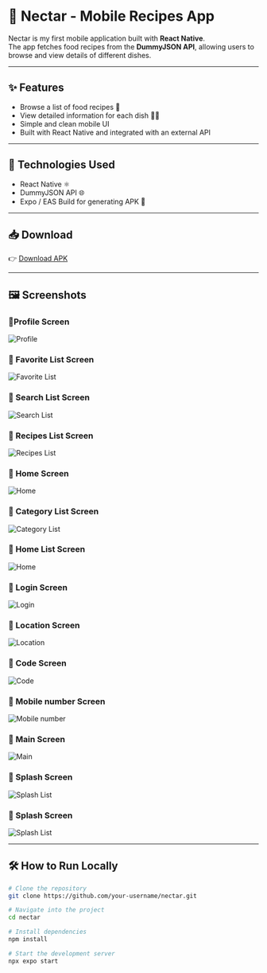 # 🍯 Nectar - Mobile Recipes App

Nectar is my first mobile application built with **React Native**.  
The app fetches food recipes from the **DummyJSON API**, allowing users to browse and view details of different dishes.

---

## ✨ Features
- Browse a list of food recipes 🍲
- View detailed information for each dish 👨‍🍳
- Simple and clean mobile UI
- Built with React Native and integrated with an external API

---

## 🚀 Technologies Used
- React Native ⚛️
- DummyJSON API 🌐
- Expo / EAS Build for generating APK 📱

---

## 📥 Download
👉 [Download APK](https://expo.dev/accounts/amr_maher/projects/Nectar/builds/f704620a-2947-44f8-999d-044b74273308)

---

## 🖼️ Screenshots

### 📌Profile Screen
![Profile](./assets/Screenshots/photo_2025-08-27_23-28-41.jpg)
### 📌 Favorite List Screen
![Favorite List](./assets/Screenshots/photo_2025-08-27_23-28-43.jpg)
### 📌 Search List Screen
![Search List](./assets/Screenshots/photo_2025-08-27_23-28-44.jpg)
### 📌 Recipes List Screen
![Recipes List](./assets/Screenshots/photo_2025-08-27_23-28-45.jpg)
### 📌 Home Screen
![Home](./assets/Screenshots/photo_2025-08-27_23-28-47.jpg)
### 📌 Category List Screen
![Category List](./assets/Screenshots/photo_2025-08-27_23-28-48.jpg)
### 📌 Home List Screen
![Home](./assets/Screenshots/photo_2025-08-27_23-28-50.jpg)
### 📌 Login  Screen
![Login](./assets/Screenshots/photo_2025-08-27_23-28-51.jpg)
### 📌 Location Screen
![Location](./assets/Screenshots/photo_2025-08-27_23-28-53.jpg)
### 📌 Code Screen
![Code](./assets/Screenshots/photo_2025-08-27_23-28-54.jpg)
### 📌 Mobile number Screen
![ Mobile number](./assets/Screenshots/photo_2025-08-27_23-28-56.jpg)
### 📌 Main Screen
![Main](./assets/Screenshots/photo_2025-08-27_23-28-58.jpg)
### 📌 Splash Screen
![Splash List](./assets/Screenshots/photo_2025-08-27_23-28-59.jpg)
### 📌 Splash Screen
![Splash List](./assets/Screenshots/photo_2025-08-27_23-29-01.jpg)

---

## 🛠️ How to Run Locally
```bash
# Clone the repository
git clone https://github.com/your-username/nectar.git

# Navigate into the project
cd nectar

# Install dependencies
npm install

# Start the development server
npx expo start
